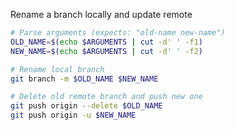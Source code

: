 Rename a branch locally and update remote

```bash
# Parse arguments (expects: "old-name new-name")
OLD_NAME=$(echo $ARGUMENTS | cut -d' ' -f1)
NEW_NAME=$(echo $ARGUMENTS | cut -d' ' -f2)

# Rename local branch
git branch -m $OLD_NAME $NEW_NAME

# Delete old remote branch and push new one
git push origin --delete $OLD_NAME
git push origin -u $NEW_NAME
```